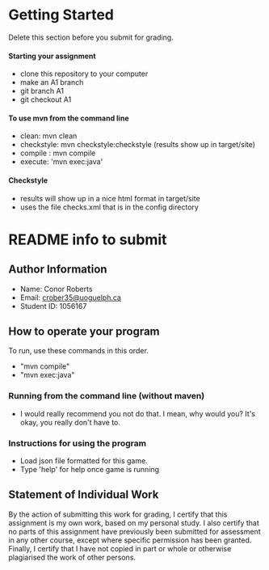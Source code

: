 # Getting Started
Delete this section before you submit for grading.

#### Starting your assignment

* clone this repository to your computer
* make an A1 branch
 * git branch A1
 * git checkout A1

#### To use mvn from the command line
* clean:  mvn clean
* checkstyle: mvn checkstyle:checkstyle  (results show up in target/site)
* compile : mvn compile
* execute: 'mvn exec:java'

#### Checkstyle
 * results will show up in a nice html format in target/site
 * uses the file checks.xml that is in the config directory

# README info to submit

## Author Information

* Name: Conor Roberts
* Email: crober35@uoguelph.ca
* Student ID: 1056167



## How to operate your program
To run, use these commands in this order.
* "mvn compile"
* "mvn exec:java"

### Running from the command line (without maven)
* I would really recommend you not do that. I mean, why would you? It's okay, you really don't have to.

### Instructions for using the program
* Load json file formatted for this game.
* Type 'help' for help once game is running


## Statement of Individual Work

By the action of submitting this work for grading, I certify that this assignment is my own work, based on my personal study.  I also certify that no parts of this assignment have previously been submitted for assessment in any other course, except where specific permission has been granted.  Finally, I certify that I have not copied in part or whole  or otherwise plagiarised the work of other persons.
